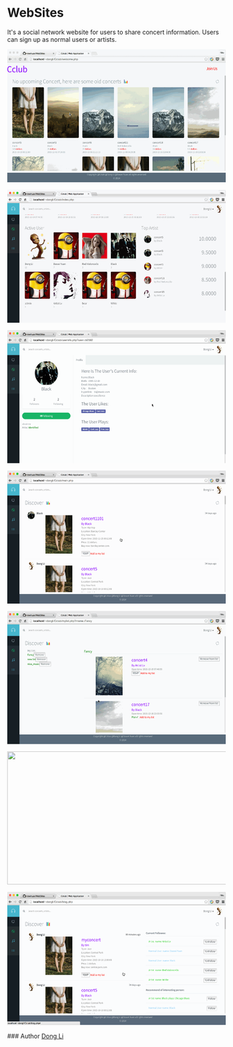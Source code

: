 # WebSites
It's a social network website for users to share concert information. Users can sign up as normal users or artists.
<html>
<body>
<p>
<img src="https://raw.githubusercontent.com/mewhuan/screenShots/master/cclub1.gif" width="544" height="306"></br>

</p>
<p>
<img src="https://raw.githubusercontent.com/mewhuan/screenShots/master/cclub2.gif" width="544" height="306"></br>

</p>
<p>
<img src="https://raw.githubusercontent.com/mewhuan/screenShots/master/cclub3.gif" width="544" height="306"></br>

</p>
<p>
<img src="https://raw.githubusercontent.com/mewhuan/screenShots/master/cclub4.gif" width="544" height="306"></br>

</p>
<p>
<img src="https://raw.githubusercontent.com/mewhuan/screenShots/master/cclub5.gif" width="544" height="306"></br>

</p>
<p>
<img src="https://raw.githubusercontent.com/mewhuan/screenShots/master/cclub6.gif" width="544" height="306"></br>

</p>
<p>
<img src="https://raw.githubusercontent.com/mewhuan/screenShots/master/cclub7.gif" width="544" height="306"></br>

</p>
### Author
<a href="https://github.com/mewhuan">Dong Li</a>
</body>
</html>
